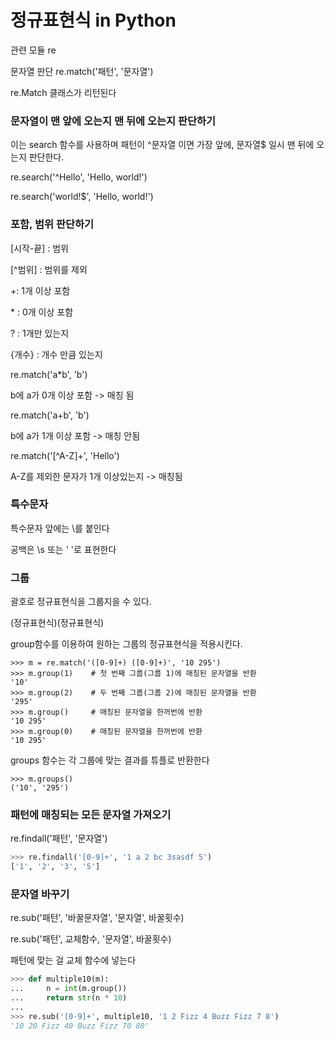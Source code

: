 # 정규표현식 in Python

관련 모듈 re

문자열 판단 re.match('패턴', '문자열')

re.Match 클래스가 리턴된다

### 문자열이 맨 앞에 오는지 맨 뒤에 오는지 판단하기

이는 search 함수를 사용하며 패턴이 ^문자열 이면 가장 앞에, 문자열$ 일시 맨 뒤에 오는지 판단한다.

re.search('^Hello', 'Hello, world!')

re.search('world!$', 'Hello, world!')



### 포함, 범위 판단하기

[시작-끝] : 범위

[^범위] : 범위를 제외

+: 1개 이상 포함

\* : 0개 이상 포함

? : 1개만 있는지

{개수} : 개수 만큼 있는지



re.match('a*b', 'b') 

b에 a가 0개 이상 포함 -> 매칭 됨



re.match('a+b', 'b')

b에 a가 1개 이상 포함 -> 매칭 안됨



re.match('\[^A-Z]+', 'Hello') 

A-Z를 제외한 문자가 1개 이상있는지 -> 매칭됨



### 특수문자

특수문자 앞에는 \를 붙인다

공백은 \s 또는 ' '로 표현한다



### 그룹

괄호로 정규표현식을 그룹지을 수 있다.

(정규표현식)(정규표현식)

group함수를 이용하여 원하는 그룹의 정규표현식을 적용시킨다.

```
>>> m = re.match('([0-9]+) ([0-9]+)', '10 295')
>>> m.group(1)    # 첫 번째 그룹(그룹 1)에 매칭된 문자열을 반환
'10'
>>> m.group(2)    # 두 번째 그룹(그룹 2)에 매칭된 문자열을 반환
'295'
>>> m.group()     # 매칭된 문자열을 한꺼번에 반환
'10 295'
>>> m.group(0)    # 매칭된 문자열을 한꺼번에 반환
'10 295'
```



groups 함수는 각 그룹에 맞는 결과를 튜플로 반환한다

```
>>> m.groups()
('10', '295')
```



### 패턴에 매칭되는 모든 문자열 가져오기

re.findall('패턴', '문자열')

```python
>>> re.findall('[0-9]+', '1 a 2 bc 3sasdf 5')
['1', '2', '3', '5']
```



### 문자열 바꾸기

re.sub('패턴', '바꿀문자열', '문자열', 바꿀횟수)



re.sub('패턴', 교체함수, '문자열', 바꿀횟수)

패턴에 맞는 걸 교체 함수에 넣는다



```python
>>> def multiple10(m):        
...     n = int(m.group())    
...     return str(n * 10)    
...
>>> re.sub('[0-9]+', multiple10, '1 2 Fizz 4 Buzz Fizz 7 8')
'10 20 Fizz 40 Buzz Fizz 70 80'
```